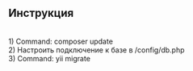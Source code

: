 <h2>Инструкция</h2>
<br>
1) Command: composer update
<br>
2) Настроить подключение к базе в /config/db.php
<br>
3) Command: yii migrate
